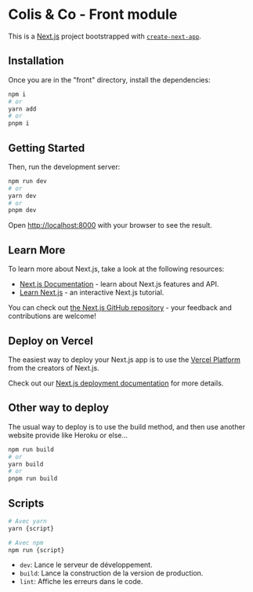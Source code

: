 # Colis & Co - Front module

This is a [Next.js](https://nextjs.org/) project bootstrapped with [`create-next-app`](https://github.com/vercel/next.js/tree/canary/packages/create-next-app).

## Installation

Once you are in the "front" directory, install the dependencies:

```bash
npm i
# or
yarn add
# or
pnpm i
```

## Getting Started

Then, run the development server:

```bash
npm run dev
# or
yarn dev
# or
pnpm dev
```

Open [http://localhost:8000](http://localhost:8000) with your browser to see the result.

## Learn More

To learn more about Next.js, take a look at the following resources:

- [Next.js Documentation](https://nextjs.org/docs) - learn about Next.js features and API.
- [Learn Next.js](https://nextjs.org/learn) - an interactive Next.js tutorial.

You can check out [the Next.js GitHub repository](https://github.com/vercel/next.js/) - your feedback and contributions are welcome!

## Deploy on Vercel

The easiest way to deploy your Next.js app is to use the [Vercel Platform](https://vercel.com/new?utm_medium=default-template&filter=next.js&utm_source=create-next-app&utm_campaign=create-next-app-readme) from the creators of Next.js.

Check out our [Next.js deployment documentation](https://nextjs.org/docs/deployment) for more details.

## Other way to deploy

The usual way to deploy is to use the build method, and then use another website provide like Heroku or else...

```bash
npm run build
# or
yarn build
# or
pnpm run build
```

## Scripts

```sh
# Avec yarn
yarn {script}

# Avec npm
npm run {script}
```

- `dev`: Lance le serveur de développement.
- `build`: Lance la construction de la version de production.
- `lint`: Affiche les erreurs dans le code.
